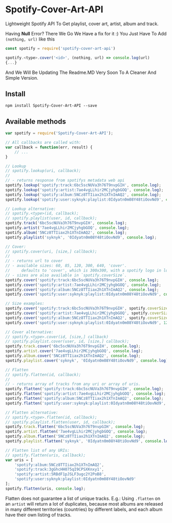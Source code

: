 Spotify-Cover-Art-API
=================

Lightweight Spotify API To Get playlist, cover art, artist, album and track.

Having **Null** Error? There We Go We Have a fix for it :)
You Just Have To Add `(nothing, url)` like this
```javascript
const spotify = require('spotify-cover-art-api')

spotify.<type>.cover('<id>', (nothing, url) => console.log(url)
{...}
```

And We Will Be Updating The Readme.MD Very Soon To A Cleaner And Simple Version.

## Install

`npm install Spotify-Cover-Art-API --save`

## Available methods

```javascript
var spotify = require('Spotify-Cover-Art-API');

// All callbacks are called with:
var callback = function(err, result) {
	// ...
}

// Lookup
// spotify.lookup(uri, callback);
// 
// - returns response from spotifys metadata web api
spotify.lookup('spotify:track:6bc5scNUVa3h76T9nvpGIH', console.log);
spotify.lookup('spotify:artist:7ae4vgLLhir2MCjyhgbGOQ', console.log);
spotify.lookup('spotify:album:5NCz8TTIiax2h1XTnImAQ2', console.log);
spotify.lookup('spotify:user:syknyk:playlist:0Idyatn0m08Y48tiOovNd9', console.log);

// Lookup alternative:
// spotify.<type>(id, callback);
// spotify.playlist(user, id, callback);
spotify.track('6bc5scNUVa3h76T9nvpGIH', console.log);
spotify.artist('7ae4vgLLhir2MCjyhgbGOQ', console.log);
spotify.album('5NCz8TTIiax2h1XTnImAQ2', console.log);
spotify.playlist('syknyk', '0Idyatn0m08Y48tiOovNd9', console.log);

// Cover:
// spotify.cover(uri, [size,] callback);
// 
// - returns url to cover
// - available sizes: 60, 85, 120, 300, 640, 'cover'.
//     defaults to 'cover', which is 300x300, with a spotify logo in lower right corner.
// - sizes are also available in `spotify.coverSize`.
spotify.cover('spotify:track:6bc5scNUVa3h76T9nvpGIH', console.log);
spotify.cover('spotify:artist:7ae4vgLLhir2MCjyhgbGOQ', console.log);
spotify.cover('spotify:album:5NCz8TTIiax2h1XTnImAQ2', console.log);
spotify.cover('spotify:user:syknyk:playlist:0Idyatn0m08Y48tiOovNd9', console.log);

// Size examples:
spotify.cover('spotify:track:6bc5scNUVa3h76T9nvpGIH', spotify.coverSize.SMALL, console.log);
spotify.cover('spotify:artist:7ae4vgLLhir2MCjyhgbGOQ', spotify.coverSize.NORMAL, console.log);
spotify.cover('spotify:album:5NCz8TTIiax2h1XTnImAQ2', spotify.coverSize.LARGE, console.log);
spotify.cover('spotify:user:syknyk:playlist:0Idyatn0m08Y48tiOovNd9', 120, console.log);

// Cover alternative:
// spotify.<type>.cover(id, [size,] callback)
// spotify.playlist.cover(user, id, [size,] callback);
spotify.track.cover('6bc5scNUVa3h76T9nvpGIH', console.log);
spotify.artist.cover('7ae4vgLLhir2MCjyhgbGOQ', console.log);
spotify.album.cover('5NCz8TTIiax2h1XTnImAQ2', console.log);
spotify.playlist.cover('syknyk', '0Idyatn0m08Y48tiOovNd9', console.log);

// Flatten
// spotify.flatten(id, callback);
// 
// - returns array of tracks from any uri or array of uris.
spotify.flatten('spotify:track:6bc5scNUVa3h76T9nvpGIH', console.log);
spotify.flatten('spotify:artist:7ae4vgLLhir2MCjyhgbGOQ', console.log);
spotify.flatten('spotify:album:5NCz8TTIiax2h1XTnImAQ2', console.log);
spotify.flatten('spotify:user:syknyk:playlist:0Idyatn0m08Y48tiOovNd9', console.log);

// Flatten alternative:
// spotify.<type>.flatten(id, callback);
// spotify.playlist.flatten(user, id, callback);
spotify.track.flatten('6bc5scNUVa3h76T9nvpGIH', console.log);
spotify.artist.flatten('7ae4vgLLhir2MCjyhgbGOQ', console.log);
spotify.album.flatten('5NCz8TTIiax2h1XTnImAQ2', console.log);
spotify.playlist.flatten('syknyk', '0Idyatn0m08Y48tiOovNd9', console.log);

// Flatten list of any URIs:
// spotify.flatten(uris, callback);
var uris = [
	'spotify:album:5NCz8TTIiax2h1XTnImAQ2',
	'spotify:track:3gGhcHH075qI9CPSXKnxy1',
	'spotify:artist:5RBdF1pJSLF3ugc2Y2PoB8',
	'spotify:user:syknyk:playlist:0Idyatn0m08Y48tiOovNd9'
];
spotify.flatten(uris, console.log);
```

Flatten does not guarantee a list of unique tracks.
E.g.: Using `.flatten` on an `artist` will return a lot of duplicates, because most albums are released in many different territories (countries) by different labels, and each album have their own listing of tracks.

